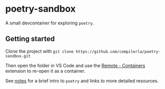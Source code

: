 # poetry-sandbox

A small devcontainer for exploring `poetry`.

## Getting started

Clone the project with `git clone https://github.com/compilerla/poetry-sandbox.git`

Then open the folder in VS Code and use the [Remote - Containers](https://marketplace.visualstudio.com/items?itemName=ms-vscode-remote.remote-containers) extension to re-open it as a container.

See [notes](./notes.md) for a brief intro to `poetry` and links to more detailed resources.
